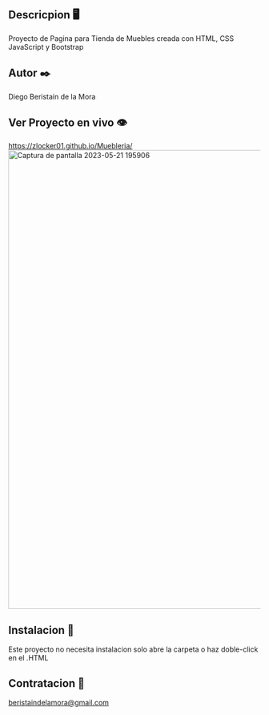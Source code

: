 ## Descricpion 🖥️

Proyecto de Pagina para Tienda de Muebles creada con HTML, CSS JavaScript y Bootstrap

## Autor ✒️

Diego Beristain de la Mora

## Ver Proyecto en vivo 👁️

https://zlocker01.github.io/Muebleria/
<img width="915" alt="Captura de pantalla 2023-05-21 195906" src="https://github.com/zlocker01/Muebleria/assets/121736405/854f8903-f76d-43bb-b8f2-2d81947a88d5">

## Instalacion 🔌

Este proyecto no necesita instalacion solo abre la carpeta o haz doble-click en el .HTML

## Contratacion 📧

beristaindelamora@gmail.com
